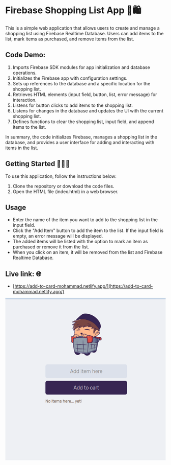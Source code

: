 # Firebase Shopping List App 🛒🛍️

This is a simple web application that allows users to create and manage a shopping list using Firebase Realtime Database. Users can add items to the list, mark items as purchased, and remove items from the list.

## Code Demo:

1. Imports Firebase SDK modules for app initialization and database operations.
2. Initializes the Firebase app with configuration settings.
3. Sets up references to the database and a specific location for the shopping list.
4. Retrieves HTML elements (input field, button, list, error message) for interaction.
5. Listens for button clicks to add items to the shopping list.
6. Listens for changes in the database and updates the UI with the current shopping list.
7. Defines functions to clear the shopping list, input field, and append items to the list.

In summary, the code initializes Firebase, manages a shopping list in the database, and provides a user interface for adding and interacting with items in the list.

## Getting Started 🧑🏾‍💻

To use this application, follow the instructions below:

1. Clone the repository or download the code files.
2. Open the HTML file (index.html) in a web browser.

## Usage

- Enter the name of the item you want to add to the shopping list in the input field.
- Click the "Add Item" button to add the item to the list. If the input field is empty, an error message will be displayed.
- The added items will be listed with the option to mark an item as purchased or remove it from the list.
- When you click on an item, it will be removed from the list and Firebase Realtime Database.

## Live link: 🌐

- [https://add-to-card-mohammad.netlify.app/](https://add-to-card-mohammad.netlify.app/)

![shopping boy](/assets/add-to-cart.png)
